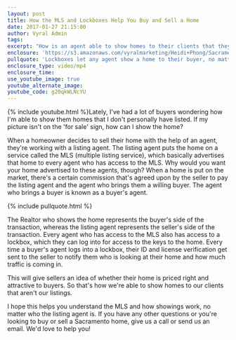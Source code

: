 ```yaml
---
layout: post
title: How the MLS and Lockboxes Help You Buy and Sell a Home
date: 2017-01-27 21:15:00
author: Vyral Admin
tags:
excerpt: "How is an agent able to show homes to their clients that they don't have as their own listings? I've received this question a lot lately, so I wanted to explain how it works and how we use the MLS."
enclosure: 'https://s3.amazonaws.com/vyralmarketing/Heidi+Phong/Sacramento+Real+Estate-+How+agents+show+homes+listed+by+other+agents+(1).mp4'
pullquote: 'Lockboxes let any agent show a home to their buyer, no matter who the listing agent is.'
enclosure_type: video/mp4
enclosure_time:
use_youtube_image: true
youtube_alternate_image:
youtube_code: g20qkWLNcYU
---
```



{% include youtube.html %}Lately, I've had a lot of buyers wondering how I'm able to show them homes that I don't personally have listed. If my picture isn't on the 'for sale' sign, how can I show the home?

When a homeowner decides to sell their home with the help of an agent, they're working with a listing agent. The listing agent puts the home on a service called the MLS (multiple listing service), which basically advertises that home to every agent who has access to the MLS. Why would you want your home advertised to these agents, though? When a home is put on the market, there's a certain commission that's agreed upon by the seller to pay the listing agent and the agent who brings them a willing buyer. The agent who brings a buyer is known as a buyer's agent.

{% include pullquote.html %}

The Realtor who shows the home represents the buyer's side of the transaction, whereas the listing agent represents the seller's side of the transaction. Every agent who has access to the MLS also has access to a lockbox, which they can log into for access to the keys to the home. Every time a buyer's agent logs into a lockbox, their ID and license verification get sent to the seller to notify them who is looking at their home and how much traffic is coming in.

This will give sellers an idea of whether their home is priced right and attractive to buyers. So that's how we're able to show homes to our clients that aren't our listings.

I hope this helps you understand the MLS and how showings work, no matter who the listing agent is. If you have any other questions or you're looking to buy or sell a Sacramento home, give us a call or send us an email. We'd love to help you!